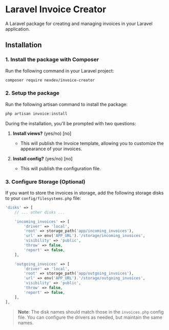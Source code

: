 # Laravel Invoice Creator

A Laravel package for creating and managing invoices in your Laravel application.

## Installation

### 1. Install the package with Composer

Run the following command in your Laravel project:

```bash
composer require nexdev/invoice-creator
```

### 2. Setup the package

Run the following artisan command to install the package:

```bash
php artisan invoice:install
```

During the installation, you'll be prompted with two questions:

1. **Install views?** (yes/no) [no]
   - This will publish the Invoice template, allowing you to customize the appearance of your invoices.

2. **Install config?** (yes/no) [no]
   - This will publish the configuration file.

### 3. Configure Storage (Optional)

If you want to store the invoices in storage, add the following storage disks to your `config/filesystems.php` file:

```php
'disks' => [
    // ... other disks ...

    'incoming_invoices' => [
        'driver' => 'local',
        'root' => storage_path('app/incoming_invoices'),
        'url' => env('APP_URL').'/storage/incoming_invoices',
        'visibility' => 'public',
        'throw' => false,
        'report' => false,
    ],

    'outgoing_invoices' => [
        'driver' => 'local',
        'root' => storage_path('app/outgoing_invoices'),
        'url' => env('APP_URL').'/storage/outgoing_invoices',
        'visibility' => 'public',
        'throw' => false,
        'report' => false,
    ],
],
```

> **Note**: The disk names should match those in the `invoices.php` config file. You can configure the drivers as needed, but maintain the same names.
